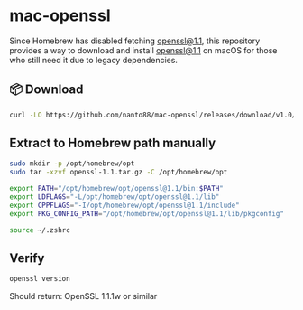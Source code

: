 # mac-openssl

Since Homebrew has disabled fetching openssl@1.1, 
this repository provides a way to download and install openssl@1.1 on macOS 
for those who still need it due to legacy dependencies.

## 📦 Download

```bash
curl -LO https://github.com/nanto88/mac-openssl/releases/download/v1.0/openssl-1.1.tar.gz
```

## Extract to Homebrew path manually
```bash
sudo mkdir -p /opt/homebrew/opt
sudo tar -xzvf openssl-1.1.tar.gz -C /opt/homebrew/opt

export PATH="/opt/homebrew/opt/openssl@1.1/bin:$PATH"
export LDFLAGS="-L/opt/homebrew/opt/openssl@1.1/lib"
export CPPFLAGS="-I/opt/homebrew/opt/openssl@1.1/include"
export PKG_CONFIG_PATH="/opt/homebrew/opt/openssl@1.1/lib/pkgconfig"

source ~/.zshrc
```

## Verify
```bash
openssl version
```
Should return: OpenSSL 1.1.1w or similar
